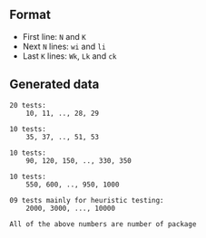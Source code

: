 ## Format
- First line: `N` and `K`
- Next `N` lines: `wi` and `li`
- Last `K` lines: `Wk`, `Lk` and `ck` 


## Generated data
```
20 tests:
    10, 11, .., 28, 29

10 tests:
    35, 37, .., 51, 53

10 tests: 
    90, 120, 150, .., 330, 350

10 tests:
    550, 600, .., 950, 1000

09 tests mainly for heuristic testing:
    2000, 3000, ..., 10000

All of the above numbers are number of package
```